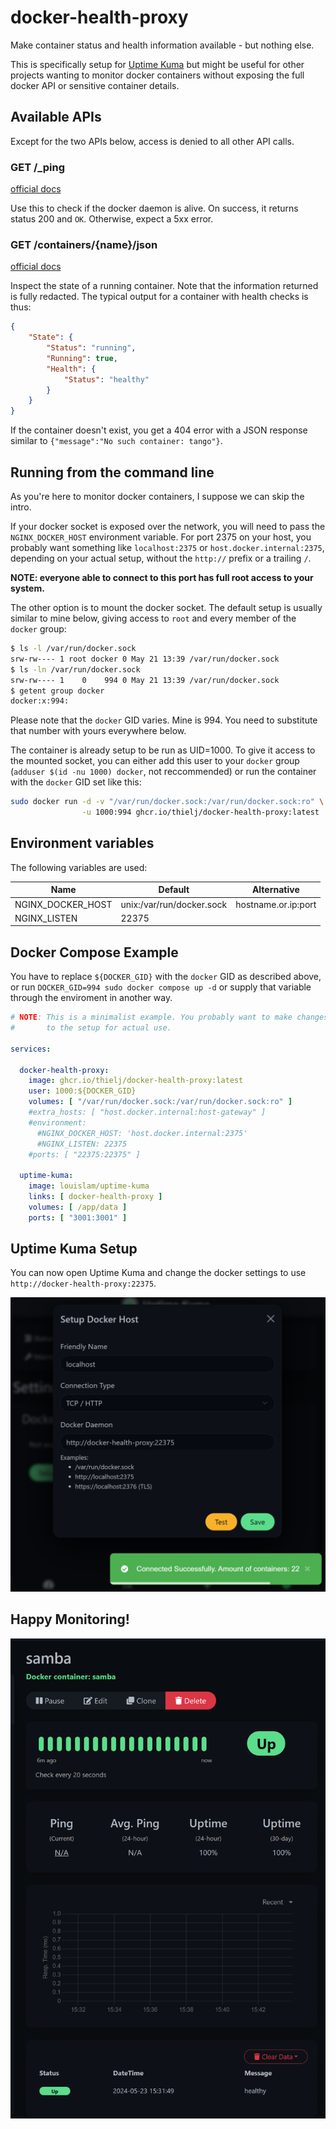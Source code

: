 # docker-health-proxy

Make container status and health information available - but nothing else.

This is specifically setup for [Uptime Kuma](https://github.com/louislam/uptime-kuma)
but might be useful for other projects wanting to monitor docker containers
without exposing the full docker API or sensitive container details.

## Available APIs

Except for the two APIs below, access is denied to all other API calls.

### GET /_ping

[official docs](https://docs.docker.com/engine/api/v1.45/#tag/System/operation/SystemPing)

Use this to check if the docker daemon is alive. On success, it returns
status 200 and `OK`. Otherwise, expect a 5xx error.

### GET /containers/{name}/json

[official docs](https://docs.docker.com/engine/api/v1.45/#tag/Container/operation/ContainerInspect)

Inspect the state of a running container. Note that the information returned
is fully redacted. The typical output for a container with health checks is thus:

```json
{
    "State": {
        "Status": "running",
        "Running": true,
        "Health": {
            "Status": "healthy"
        }
    }
}
```

If the container doesn't exist, you get a 404 error with a JSON
response similar to `{"message":"No such container: tango"}`.

## Running from the command line

As you're here to monitor docker containers, I suppose we can skip the intro.

If your docker socket is exposed over the network, you will need to pass the
`NGINX_DOCKER_HOST` environment variable. For port 2375 on your host,
you probably want something like `localhost:2375` or
`host.docker.internal:2375`, depending on your actual setup,
without the `http://` prefix or a trailing `/`.

**NOTE: everyone able to connect to this port has full root access to your system.**

The other option is to mount the docker socket. The default setup is usually similar to mine below, giving access to `root` and every member of the `docker` group:

```sh
$ ls -l /var/run/docker.sock
srw-rw---- 1 root docker 0 May 21 13:39 /var/run/docker.sock
$ ls -ln /var/run/docker.sock
srw-rw---- 1    0    994 0 May 21 13:39 /var/run/docker.sock
$ getent group docker
docker:x:994:
```

Please note that the `docker` GID varies. Mine is 994. You need to
substitute that number with yours everywhere below.

The container is already setup to be run as UID=1000. To give it access to
the mounted socket, you can either add this user to your `docker` group
(`adduser $(id -nu 1000) docker`, not reccommended) or run the container
with the `docker` GID set like this:

```sh
sudo docker run -d -v "/var/run/docker.sock:/var/run/docker.sock:ro" \
                -u 1000:994 ghcr.io/thielj/docker-health-proxy:latest
```

## Environment variables

The following variables are used:

| Name              | Default                   | Alternative         |
| ----------------- | ------------------------- | ------------------- |
| NGINX_DOCKER_HOST | unix:/var/run/docker.sock | hostname.or.ip:port |
| NGINX_LISTEN      | 22375                     |                     |

## Docker Compose Example

You have to replace `${DOCKER_GID}` with the `docker` GID as described above,
or run `DOCKER_GID=994 sudo docker compose up -d` or supply that variable
through the enviroment in another way.

```yaml
# NOTE: This is a minimalist example. You probably want to make changes
#       to the setup for actual use.

services:

  docker-health-proxy:
    image: ghcr.io/thielj/docker-health-proxy:latest
    user: 1000:${DOCKER_GID}
    volumes: [ "/var/run/docker.sock:/var/run/docker.sock:ro" ]
    #extra_hosts: [ "host.docker.internal:host-gateway" ]
    #environment:
      #NGINX_DOCKER_HOST: 'host.docker.internal:2375'
      #NGINX_LISTEN: 22375
    #ports: [ "22375:22375" ]

  uptime-kuma:
    image: louislam/uptime-kuma
    links: [ docker-health-proxy ]
    volumes: [ /app/data ]
    ports: [ "3001:3001" ]
```

## Uptime Kuma Setup

You can now open Uptime Kuma and change the docker settings to use
`http://docker-health-proxy:22375`.

![Uptime Kuma Dockerhost settings](docs/uptime_kuma_dockerhost.png)

## Happy Monitoring!

![Uptime Kuma Docker container monitor](docs/uptime_kuma_monitor.png)